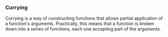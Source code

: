 ### Currying

Currying is a way of constructing functions that allows partial application of a function's arguments.
Practically, this means that a function is broken down into a series of functions, each one accepting part of the arguments.
